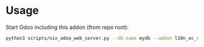 # Usage

Start Odoo including this addon (from repo root):

```bash
python3 scripts/nix_odoo_web_server.py --db-name mydb --addon l10n_ec_stock
```
